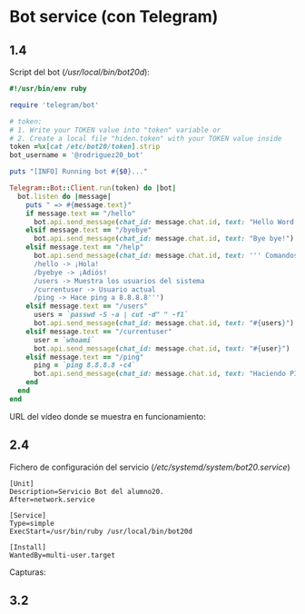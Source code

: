 # Bot service (con Telegram)

## 1.4
Script del bot (*/usr/local/bin/bot20d*):
```ruby
#!/usr/bin/env ruby

require 'telegram/bot'

# token:
# 1. Write your TOKEN value into "token" variable or
# 2. Create a local file "hiden.token" with your TOKEN value inside
token =%x[cat /etc/bot20/token].strip
bot_username = '@rodriguez20_bot'

puts "[INFO] Running bot #{$0}..."

Telegram::Bot::Client.run(token) do |bot|
  bot.listen do |message|
    puts " => #{message.text}"
    if message.text == "/hello"
      bot.api.send_message(chat_id: message.chat.id, text: "Hello Word!")
    elsif message.text == "/byebye"
      bot.api.send_message(chat_id: message.chat.id, text: "Bye bye!")
    elsif message.text == "/help"
      bot.api.send_message(chat_id: message.chat.id, text: ''' Comandos útiles:
      /hello -> ¡Hola!
      /byebye -> ¡Adiós!
      /users -> Muestra los usuarios del sistema
      /currentuser -> Usuario actual
      /ping -> Hace ping a 8.8.8.8''')
    elsif message.text == "/users"
	  users = `passwd -S -a | cut -d" " -f1`
	  bot.api.send_message(chat_id: message.chat.id, text: "#{users}")
    elsif message.text == "/currentuser"
	  user = `whoami`
	  bot.api.send_message(chat_id: message.chat.id, text: "#{user}")
	elsif message.text == "/ping"
	  ping = `ping 8.8.8.8 -c4`
      bot.api.send_message(chat_id: message.chat.id, text: "Haciendo PING...#{ping}")
    end
  end
end

```
URL del vídeo donde se muestra en funcionamiento:
## 2.4
Fichero de configuración del servicio (*/etc/systemd/system/bot20.service*)
```
[Unit]
Description=Servicio Bot del alumno20.
After=network.service

[Service]
Type=simple
ExecStart=/usr/bin/ruby /usr/local/bin/bot20d

[Install]
WantedBy=multi-user.target
```
Capturas:
[](img/captura2.png)

## 3.2
